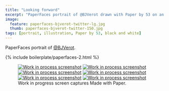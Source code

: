 ```yaml
---
title: "Looking forward"
excerpt: "PaperFaces portrait of @BJVerot drawn with Paper by 53 on an iPad."
image: 
  feature: paperfaces-bjverot-twitter-lg.jpg
  thumb: paperfaces-bjverot-twitter-150.jpg
tags: [portrait, illustration, Paper by 53, black and white]
---
```


PaperFaces portrait of [@BJVerot](http://twitter.com/BJVerot).

{% include boilerplate/paperfaces-2.html %}

<figure class="third">
	<a href="{{ site.url }}/assets/images/paperfaces-bjverot-process-1-lg.jpg"><img src="{{ site.url }}/assets/images/paperfaces-bjverot-process-1-600.jpg" alt="Work in process screenshot"></a>
	<a href="{{ site.url }}/assets/images/paperfaces-bjverot-process-2-lg.jpg"><img src="{{ site.url }}/assets/images/paperfaces-bjverot-process-2-600.jpg" alt="Work in process screenshot"></a>
	<a href="{{ site.url }}/assets/images/paperfaces-bjverot-process-3-lg.jpg"><img src="{{ site.url }}/assets/images/paperfaces-bjverot-process-3-600.jpg" alt="Work in process screenshot"></a>
	<a href="{{ site.url }}/assets/images/paperfaces-bjverot-process-4-lg.jpg"><img src="{{ site.url }}/assets/images/paperfaces-bjverot-process-4-600.jpg" alt="Work in process screenshot"></a>
	<a href="{{ site.url }}/assets/images/paperfaces-bjverot-process-5-lg.jpg"><img src="{{ site.url }}/assets/images/paperfaces-bjverot-process-5-600.jpg" alt="Work in process screenshot"></a>
	<a href="{{ site.url }}/assets/images/paperfaces-bjverot-process-6-lg.jpg"><img src="{{ site.url }}/assets/images/paperfaces-bjverot-process-6-600.jpg" alt="Work in process screenshot"></a>
	<figcaption>Work in progress screen captures Made with Paper.</figcaption>
</figure>